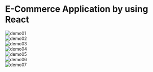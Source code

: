 # E-Commerce Application by using React

<img src="./demo01.gif"  alt="demo01"/>

<br />
<img src="./demo01.gif"  alt="demo02"/>
<br />
<img src="./demo01.gif"  alt="demo03"/>
<br />
<img src="./demo01.gif"  alt="demo04"/>
<br />
<img src="./demo01.gif"  alt="demo05"/>
<br />
<img src="./demo01.gif"  alt="demo06"/>
<br />
<img src="./demo01.gif"  alt="demo07"/>
<br />


